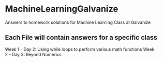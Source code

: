 # MachineLearningGalvanize
Answers to homework solutions for Machine Learning Class at Galvanize

## Each File will contain answers for a specific class
Week 1 - Day 2: Using while loops to perform various math functions
Week 2 - Day 3: Beyond Numerics
